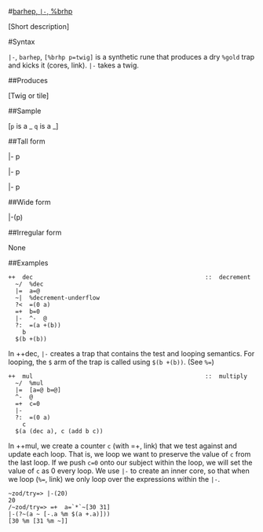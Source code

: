 #[barhep, `|-`, %brhp](#brhp)

[Short description]

#Syntax

`|-`, `barhep`, `[%brhp p=twig]` is a synthetic rune that produces
a dry `%gold` trap and kicks it (cores, link). `|-` takes a twig.

##Produces

[Twig or tile]

##Sample

[`p` is a _
`q` is a _]

##Tall form

|-  p

|-
p

|-
    p

##Wide form

|-(p)

##Irregular form

None

##Examples

```
++  dec                                                 ::  decrement
  ~/  %dec
  |=  a=@
  ~|  %decrement-underflow
  ?<  =(0 a)
  =+  b=0
  |-  ^-  @
  ?:  =(a +(b))
    b
  $(b +(b))
```

In ++dec, `|-` creates a trap that contains the test and looping semantics. For looping, the `$` arm of the trap is called using `$(b +(b))`. (See `%=`)

```
++  mul                                                 ::  multiply
  ~/  %mul
  |=  [a=@ b=@]
  ^-  @
  =+  c=0
  |-
  ?:  =(0 a)
    c
  $(a (dec a), c (add b c))
```

In ++mul, we create a counter `c` (with =+, link) that we test against and
update each loop. That is, we loop we want to preserve the value of `c` from
the last loop.  If we push `c=0` onto our subject within the loop, we will set
the value of `c` as 0 every loop. We use `|-` to create an inner core, so that
when we loop (`%=`, link) we only loop over the expressions within the `|-`.

    ~zod/try=> |-(20)
    20
    /~zod/try=> =+  a=`*`~[30 31]
    |-(?~(a ~ [-.a %m $(a +.a)]))
    [30 %m [31 %m ~]]
